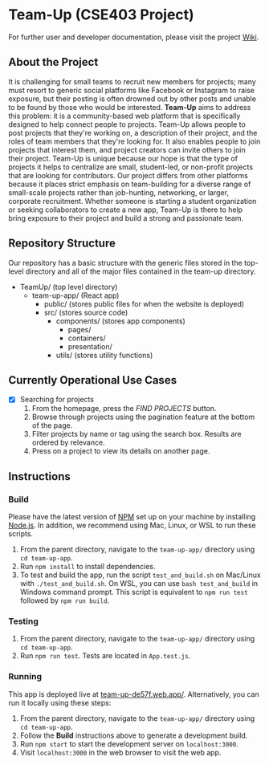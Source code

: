 # Team-Up (CSE403 Project)

For further user and developer documentation, please visit the project [Wiki](https://github.com/kalettuce/TeamUp/wiki).

## About the Project

It is challenging for small teams to recruit new members for projects; many must resort to generic social platforms like Facebook or Instagram to raise exposure, but their posting is often drowned out by other posts and unable to be found by those who would be interested. **Team-Up** aims to address this problem: it is a community-based web platform that is specifically designed to help connect people to projects. Team-Up allows people to post projects that they're working on, a description of their project, and the roles of team members that they're looking for. It also enables people to join projects that interest them, and project creators can invite others to join their project. Team-Up is unique because our hope is that the type of projects it helps to centralize are small, student-led, or non-profit projects that are looking for contributors. Our project differs from other platforms because it places strict emphasis on team-building for a diverse range of small-scale projects rather than job-hunting, networking, or larger, corporate recruitment. Whether someone is starting a student organization or seeking collaborators to create a new app, Team-Up is there to help bring exposure to their project and build a strong and passionate team.

## Repository Structure

Our repository has a basic structure with the generic files stored in the top-level directory and all of the major files contained in the team-up directory.

* TeamUp/ (top level directory)
	* team-up-app/ (React app)
		* public/ (stores public files for when the website is deployed)
		* src/ (stores source code)
			* components/ (stores app components)
				* pages/
				* containers/
				* presentation/
			* utils/ (stores utility functions)

## Currently Operational Use Cases
- [x] Searching for projects
	1. From the homepage, press the *FIND PROJECTS* button.
	2. Browse through projects using the pagination feature at the bottom of the page.
	3. Filter projects by name or tag using the search box. Results are ordered by relevance.
	4. Press on a project to view its details on another page.

## Instructions
### Build

Please have the latest version of [NPM](https://www.npmjs.com/get-npm) set up on your machine by installing [Node.js](https://nodejs.org/en/). In addition, we recommend using Mac, Linux, or WSL to run these scripts.

1. From the parent directory, navigate to the `team-up-app/` directory using `cd team-up-app`.
2. Run `npm install` to install dependencies.
3. To test and build the app, run the script `test_and_build.sh` on Mac/Linux with `./test_and_build.sh`. On WSL, you can use `bash test_and_build` in Windows command prompt. This script is equivalent to `npm run test` followed by `npm run build`.

### Testing

1. From the parent directory, navigate to the `team-up-app/` directory using `cd team-up-app`.
2. Run `npm run test`. Tests are located in `App.test.js`.

### Running

This app is deployed live at [team-up-de57f.web.app/](https://team-up-de57f.web.app/). Alternatively, you can run it locally using these steps:
1. From the parent directory, navigate to the `team-up-app/` directory using `cd team-up-app`.
2. Follow the **Build** instructions above to generate a development build.
3. Run `npm start` to start the development server on `localhost:3000`.
4. Visit `localhost:3000` in the web browser to visit the web app.
